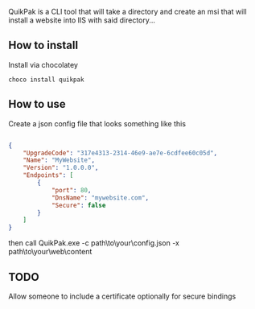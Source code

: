 QuikPak is a CLI tool that will take a directory and create an msi that will install a website into IIS with said directory...

## How to install

Install via chocolatey

`choco install quikpak`

## How to use

Create a json config file that looks something like this


```json

{
    "UpgradeCode": "317e4313-2314-46e9-ae7e-6cdfee60c05d",
    "Name": "MyWebsite",
    "Version": "1.0.0.0",
    "Endpoints": [
        {
            "port": 80,
            "DnsName": "mywebsite.com",
            "Secure": false
        }
    ]
}

```

then call QuikPak.exe -c path\to\your\config.json -x path\to\your\web\content

## TODO

Allow someone to include a certificate optionally for secure bindings
